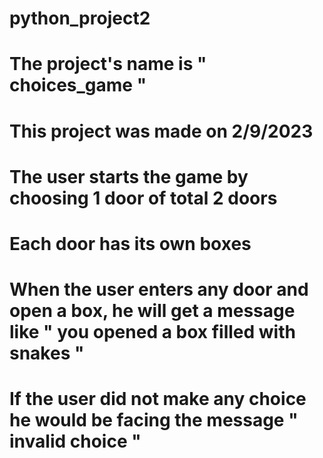 # python_project2
# The project's name is " choices_game "
# This project was made on 2/9/2023
# The user starts the game by choosing 1 door of total 2 doors
# Each door has its own boxes
# When the user enters any door and open a box, he will get a message like " you opened a box filled with snakes "
# If the user did not make any choice he would be facing the message " invalid choice "
